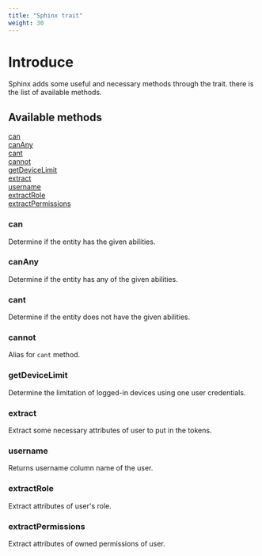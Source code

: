 ```yaml
---
title: "Sphinx trait"
weight: 30
---
```


# Introduce

Sphinx adds some useful and necessary methods through the trait. there is the list of available methods.

## Available methods

<div class="methods-container">

<div class="method">
<a href="#can">can</a>
</div>

<div class="method">
<a href="#canany">canAny</a>
</div>

<div class="method">
<a href="#cant">cant</a>
</div>

<div class="method">
<a href="#cannot">cannot</a>
</div>

<div class="method">
<a href="#getdevicelimit">getDeviceLimit</a>
</div>

<div class="method">
<a href="#extract">extract</a>
</div>

<div class="method">
<a href="#username">username</a>
</div>

<div class="method">
<a href="#extractrole">extractRole</a>
</div>

<div class="method">
<a href="#extractpermissions">extractPermissions</a>
</div>

</div>

### can

Determine if the entity has the given abilities.

### canAny

Determine if the entity has any of the given abilities.

### cant

Determine if the entity does not have the given abilities.

### cannot

Alias for `cant` method.

### getDeviceLimit

Determine the limitation of logged-in devices using one user credentials.

### extract

Extract some necessary attributes of user to put in the tokens.

### username

Returns username column name of the user.

### extractRole

Extract attributes of user's role.

### extractPermissions

Extract attributes of owned permissions of user.
